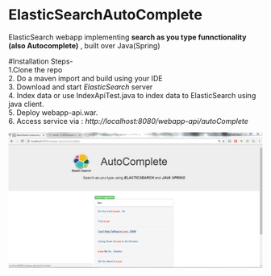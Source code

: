 # ElasticSearchAutoComplete
ElasticSearch webapp implementing <b>search as you type funnctionality (also Autocomplete)</b> , built over Java(Spring)

#Installation Steps-
<br>1.Clone the repo
<br>2. Do a maven import and build using your IDE
<br>3. Download and start <em>ElasticSearch</em> server
<br>4. Index data or use IndexApiTest.java to index data to ElasticSearch using java client.
<br>5. Deploy webapp-api.war.
<br>6. Access service via :<em> http://localhost:8080/webapp-api/autoComplete</em>


![Alt text](AutoComplete.PNG?raw=true "Screenshot")
